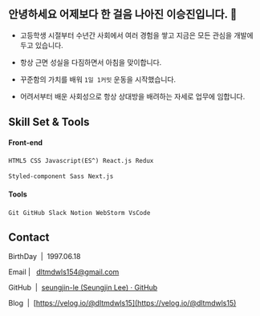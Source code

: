 ## 안녕하세요 어제보다 한 걸음 나아진 이승진입니다. 👋

- 고등학생 시절부터 수년간 사회에서 여러 경험을 쌓고 지금은 모든 관심을 개발에 두고 있습니다.
  
- 항상 근면 성실을 다짐하면서 아침을 맞이합니다.
  
- 꾸준함의 가치를 배워 `1일 1커밋` 운동을 시작했습니다.
  
- 어려서부터 배운 사회성으로 항상 상대방을 배려하는 자세로 업무에 임합니다.
  

## Skill Set & Tools

#### Front-end

`HTML5`  `CSS`  `Javascript(ES^)`  `React.js`  `Redux`  

`Styled-component`  `Sass`  `Next.js`  

#### Tools

`Git`  `GitHub`  `Slack`  `Notion`  `WebStorm`  `VsCode` 

## Contact

BirthDay  |  1997.06.18

Email |   [dltmdwls154@gmail.com](mailto:dltmdwls154@gmail.com)

GitHub  |  [seungjin-le (Seungjin Lee) · GitHub](https://github.com/seungjin-le)

Blog  |  [https://velog.io/@dltmdwls15](https://velog.io/@dltmdwls15)
